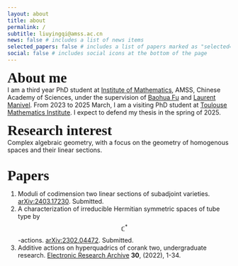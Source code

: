 ```yaml
---
layout: about
title: about
permalink: /
subtitle: liuyingqi@amss.ac.cn
news: false # includes a list of news items
selected_papers: false # includes a list of papers marked as "selected={true}"
social: false # includes social icons at the bottom of the page
---
```

<b><font size="6"><font style="font-family: Gill Sans">About me</font></font></b> 
<br>
I am a third year PhD student at [Institute of Mathematics](http://www.math.ac.cn/), AMSS, Chinese Academy of Sciences, under the supervision of [Baohua Fu](http://www.math.ac.cn/people/fbh/) and [Laurent Manivel](https://manivel.perso.math.cnrs.fr/). From 2023 to 2025 March, I am a visiting PhD student at [Toulouse Mathematics Institute](https://www.math.univ-toulouse.fr/fr/). I expect to defend my thesis in the spring of 2025.<br>

<b><font size="6"><font style="font-family: Gill Sans">Research interest</font></font></b> 
<br>
Complex algebraic geometry, with a focus on the geometry of homogenous spaces and their linear sections. <br><br>

<b><font size="6"><font style="font-family: Gill Sans"> Papers </font></font></b> 
<br>
1. Moduli of codimension two linear sections of subadjoint varieties. [arXiv:2403.17230](https://arxiv.org/abs/2403.17230). Submitted.
2. A characterization of irreducible Hermitian symmetric spaces of tube type by $$\mathbb{C}^{*}$$-actions. [arXiv:2302.04472](https://arxiv.org/abs/2302.04472). Submitted.
3. Additive actions on hyperquadrics of corank two, undergraduate research.
   [Electronic Research Archive](https://www.aimspress.com/article/doi/10.3934/era.2022001?viewType=HTML) <b>30</b>, (2022), 1-34.
   
   


